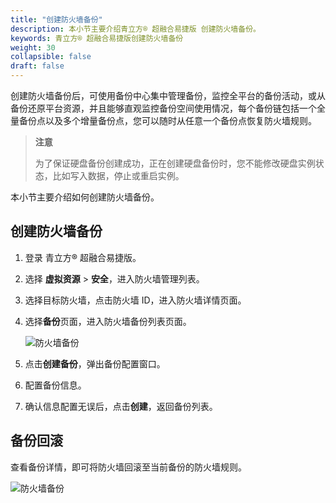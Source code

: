 ```yaml
---
title: "创建防火墙备份"
description: 本小节主要介绍青立方® 超融合易捷版 创建防火墙备份。 
keywords: 青立方® 超融合易捷版创建防火墙备份
weight: 30
collapsible: false
draft: false
---
```




创建防火墙备份后，可使用备份中心集中管理备份，监控全平台的备份活动，或从备份还原平台资源，并且能够直观监控备份空间使用情况，每个备份链包括一个全量备份点以及多个增量备份点，您可以随时从任意一个备份点恢复防火墙规则。

> **注意**
> 
> 为了保证硬盘备份创建成功，正在创建硬盘备份时，您不能修改硬盘实例状态，比如写入数据，停止或重启实例。

本小节主要介绍如何创建防火墙备份。

## 创建防火墙备份

1. 登录 青立方® 超融合易捷版。
2. 选择 **虚拟资源** > **安全**，进入防火墙管理列表。
3. 选择目标防火墙，点击防火墙 ID，进入防火墙详情页面。
4. 选择**备份**页面，进入防火墙备份列表页面。

   ![防火墙备份](../../../_images/firewall_backup.png)

5. 点击**创建备份**，弹出备份配置窗口。
6. 配置备份信息。
7. 确认信息配置无误后，点击**创建**，返回备份列表。

## 备份回滚

查看备份详情，即可将防火墙回滚至当前备份的防火墙规则。

![防火墙备份](../../../_images/firewall_backup2.png)
